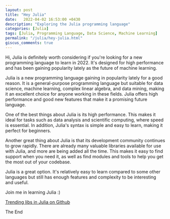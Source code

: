```yaml
---
layout: post
title: "Hey Julia"
date:   2022-04-02 16:53:00 +0430
description: "Exploring the Julia programming language"
categories: [Julia]
tags: [Julia, Programming Language, Data Science, Machine Learning]
permalink: "/julia/hey-julia.html"
giscus_comments: true
---
```


Hi, Julia is definitely worth considering if you're looking for a new programming language to learn in 2022. It's designed for high performance and has been gaining popularity lately as the future of machine learning.

Julia is a new programming language gaining in popularity lately for a good reason. It is a general-purpose programming language but suitable for data science, machine learning, complex linear algebra, and data mining, making it an excellent choice for anyone working in these fields. Julia offers high performance and good new features that make it a promising future language.

One of the best things about Julia is its high performance. This makes it ideal for tasks such as data analysis and scientific computing, where speed is essential. In addition, Julia's syntax is simple and easy to learn, making it perfect for beginners.

Another great thing about Julia is that its development community continues to grow rapidly. There are already many valuable libraries available for use with Julia, and more are being added all the time. This makes it easy to find support when you need it, as well as find modules and tools to help you get the most out of your codebase.

Julia is a great option. It's relatively easy to learn compared to some other languages but still has enough features and complexity to be interesting and useful.

Join me in learning Julia :)

[Trending libs in Julia on Github](https://github.com/trending/julia)





The End

